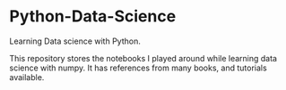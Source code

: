 # Python-Data-Science
Learning Data science with Python. 

This repository stores the notebooks I played around while learning data science with numpy. It has references from many books, and tutorials available. 
